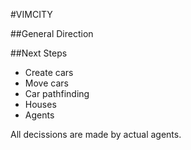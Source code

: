 
#VIMCITY

##General Direction

##Next Steps
- Create cars
- Move cars
- Car pathfinding
- Houses
- Agents

All decissions are made by actual agents. 
